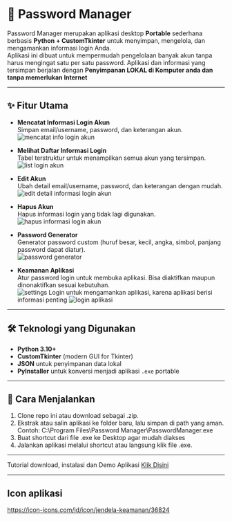# 🔐 Password Manager

Password Manager merupakan aplikasi desktop **Portable** sederhana berbasis **Python + CustomTkinter** untuk menyimpan, mengelola, dan mengamankan informasi login Anda.  
Aplikasi ini dibuat untuk mempermudah pengelolaan banyak akun tanpa harus mengingat satu per satu password. Aplikasi dan informasi yang tersimpan berjalan dengan **Penyimpanan LOKAL di Komputer anda dan tanpa memerlukan Internet** 

---

## ✨ Fitur Utama

- **Mencatat Informasi Login Akun**  
  Simpan email/username, password, dan keterangan akun.
  ![mencatat info login akun](https://i.ibb.co/Mkw1dhF4/Screenshot-1223.png)

- **Melihat Daftar Informasi Login**  
  Tabel terstruktur untuk menampilkan semua akun yang tersimpan.
  ![list login akun](https://i.ibb.co/LznHZGXY/Screenshot-1225.png)

- **Edit Akun**  
  Ubah detail email/username, password, dan keterangan dengan mudah.  
  ![edit detail informasi login akun](https://i.ibb.co/xK7DFmFy/Screenshot-1226.png)

- **Hapus Akun**  
  Hapus informasi login yang tidak lagi digunakan.  
  ![hapus informasi login akun](https://i.ibb.co/C3vyc1Kn/Screenshot-1227.png)

- **Password Generator**  
  Generator password custom (huruf besar, kecil, angka, simbol, panjang password dapat diatur).  
  ![password generator](https://i.ibb.co/ZRYZW8NL/Screenshot-1228.png)

- **Keamanan Aplikasi**  
  Atur password login untuk membuka aplikasi. Bisa diaktifkan maupun dinonaktifkan sesuai kebutuhan.  
  ![settings](https://i.ibb.co/GfWZLdk9/Screenshot-1229.png)
  Login untuk mengamankan aplikasi, karena aplikasi berisi informasi penting
  ![login aplikasi](https://i.ibb.co/kVMp98Fk/Screenshot-1230.png)

---

## 🛠️ Teknologi yang Digunakan
- **Python 3.10+**
- **CustomTkinter** (modern GUI for Tkinter)
- **JSON** untuk penyimpanan data lokal
- **PyInstaller** untuk konversi menjadi aplikasi `.exe` portable

---

## 🚀 Cara Menjalankan

1. Clone repo ini atau download sebagai .zip.
2. Ekstrak atau salin aplikasi ke folder baru, lalu simpan di path yang aman.
   Contoh: C:\Program Files\Password Manager\PasswordManager.exe
3. Buat shortcut dari file .exe ke Desktop agar mudah diakses
4. Jalankan aplikasi melalui shortcut atau langsung klik file .exe.

--- 
Tutorial download, instalasi dan Demo Aplikasi
[Klik Disini](https://youtu.be/yLTLO2CcA54)

---
## Icon aplikasi
https://icon-icons.com/id/icon/jendela-keamanan/36824
  
